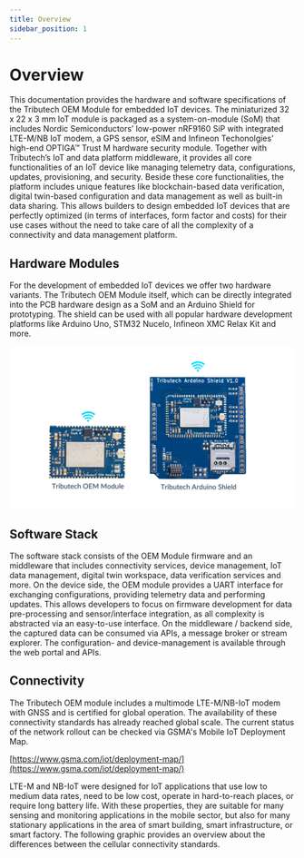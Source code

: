 ```yaml
---
title: Overview
sidebar_position: 1
---
```


# Overview

This documentation provides the hardware and software specifications of the Tributech OEM Module for embedded IoT devices.
The miniaturized 32 x 22 x 3 mm IoT module is packaged as a system-on-module (SoM) that includes Nordic Semiconductors’ low-power nRF9160 SiP with integrated LTE-M/NB IoT modem, a GPS sensor, eSIM and Infineon Techonolgies’ high-end OPTIGA™ Trust M hardware security module. Together with Tributech’s IoT and data platform middleware, it provides all core functionalities of an IoT device like managing telemetry data, configurations, updates, provisioning, and security. Beside these core functionalities, the platform includes unique features like blockchain-based data verification, digital twin-based configuration and data management as well as built-in data sharing.
This allows builders to design embedded IoT devices that are perfectly optimized (in terms of interfaces, form factor and costs) for their use cases without the need to take care of all the complexity of a connectivity and data management platform. 

## Hardware Modules

For the development of embedded IoT devices we offer two hardware variants. The Tributech OEM Module itself, which can be directly integrated into the PCB hardware design as a SoM and an Arduino Shield for prototyping. The shield can be used with all popular hardware development platforms like Arduino Uno, STM32 Nucelo, Infineon XMC Relax Kit and more.  

![Hardware Options](./assets/Hardware_Options.jpg)

## Software Stack

The software stack consists of the OEM Module firmware and an middleware that includes connectivity services, device management, IoT data management, digital twin workspace, data verification services and more.
On the device side, the OEM module provides a UART interface for exchanging configurations, providing telemetry data and performing updates. This allows developers to focus on firmware development for data pre-processing and sensor/interface integration, as all complexity is abstracted via an easy-to-use interface.
On the middleware / backend side, the captured data can be consumed via APIs, a message broker or stream explorer. The configuration- and device-management is available through the web portal and APIs.

## Connectivity

The Tributech OEM module includes a multimode LTE-M/NB-IoT modem with GNSS and is certified for global operation. The availability of these connectivity standards has already reached global scale. The current status of the network rollout can be checked via GSMA's Mobile IoT Deployment Map.

[https://www.gsma.com/iot/deployment-map/](https://www.gsma.com/iot/deployment-map/) 

LTE-M and NB-IoT were designed for IoT applications that use low to medium data rates, need to be low cost, operate in hard-to-reach places, or require long battery life. With these properties, they are suitable for many sensing and monitoring applications in the mobile sector, but also for many stationary applications in the area of smart building, smart infrastructure, or smart factory. The following graphic provides an overview about the differences between the cellular connectivity standards.


